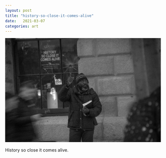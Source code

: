 ```yaml
---
layout: post
title: "history-so-close-it-comes-alive"
date:   2021-03-07
categories: art
---
```


![history-so-close-it-comes-alive](/img/arts/history-so-close-it-comes-alive.jpg)

<span class='image-details'>
History so close it comes alive.
</span>

